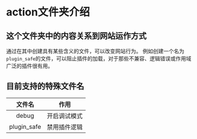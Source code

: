 # action文件夹介绍

## 这个文件夹中的内容关系到网站运作方式

通过在其中创建具有某些含义的文件，可以改变网站行为。
例如创建一个名为`plugin_safe`的文件，可以阻止插件的加载，对于那些不兼容、逻辑错误或作用域广泛的插件很有用。

## 目前支持的特殊文件名

|     文件名     |   作用   |
|:-----------:|:------:|
|    debug    | 开启调试模式 |
| plugin_safe | 禁用插件逻辑 |